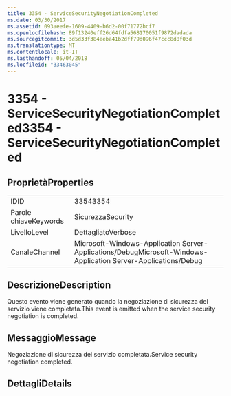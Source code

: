 ```yaml
---
title: 3354 - ServiceSecurityNegotiationCompleted
ms.date: 03/30/2017
ms.assetid: 093aeefe-1609-4409-b6d2-00f71772bcf7
ms.openlocfilehash: 89f13240eff26d64fdfa568170051f9872dadada
ms.sourcegitcommit: 3d5d33f384eeba41b2dff79d096f47ccc8d8f03d
ms.translationtype: MT
ms.contentlocale: it-IT
ms.lasthandoff: 05/04/2018
ms.locfileid: "33463045"
---
```

# <a name="3354---servicesecuritynegotiationcompleted"></a><span data-ttu-id="d49e2-102">3354 - ServiceSecurityNegotiationCompleted</span><span class="sxs-lookup"><span data-stu-id="d49e2-102">3354 - ServiceSecurityNegotiationCompleted</span></span>
## <a name="properties"></a><span data-ttu-id="d49e2-103">Proprietà</span><span class="sxs-lookup"><span data-stu-id="d49e2-103">Properties</span></span>  
  
|||  
|-|-|  
|<span data-ttu-id="d49e2-104">ID</span><span class="sxs-lookup"><span data-stu-id="d49e2-104">ID</span></span>|<span data-ttu-id="d49e2-105">3354</span><span class="sxs-lookup"><span data-stu-id="d49e2-105">3354</span></span>|  
|<span data-ttu-id="d49e2-106">Parole chiave</span><span class="sxs-lookup"><span data-stu-id="d49e2-106">Keywords</span></span>|<span data-ttu-id="d49e2-107">Sicurezza</span><span class="sxs-lookup"><span data-stu-id="d49e2-107">Security</span></span>|  
|<span data-ttu-id="d49e2-108">Livello</span><span class="sxs-lookup"><span data-stu-id="d49e2-108">Level</span></span>|<span data-ttu-id="d49e2-109">Dettagliato</span><span class="sxs-lookup"><span data-stu-id="d49e2-109">Verbose</span></span>|  
|<span data-ttu-id="d49e2-110">Canale</span><span class="sxs-lookup"><span data-stu-id="d49e2-110">Channel</span></span>|<span data-ttu-id="d49e2-111">Microsoft-Windows-Application Server-Applications/Debug</span><span class="sxs-lookup"><span data-stu-id="d49e2-111">Microsoft-Windows-Application Server-Applications/Debug</span></span>|  
  
## <a name="description"></a><span data-ttu-id="d49e2-112">Descrizione</span><span class="sxs-lookup"><span data-stu-id="d49e2-112">Description</span></span>  
 <span data-ttu-id="d49e2-113">Questo evento viene generato quando la negoziazione di sicurezza del servizio viene completata.</span><span class="sxs-lookup"><span data-stu-id="d49e2-113">This event is emitted when the service security negotiation is completed.</span></span>  
  
## <a name="message"></a><span data-ttu-id="d49e2-114">Messaggio</span><span class="sxs-lookup"><span data-stu-id="d49e2-114">Message</span></span>  
 <span data-ttu-id="d49e2-115">Negoziazione di sicurezza del servizio completata.</span><span class="sxs-lookup"><span data-stu-id="d49e2-115">Service security negotiation completed.</span></span>  
  
## <a name="details"></a><span data-ttu-id="d49e2-116">Dettagli</span><span class="sxs-lookup"><span data-stu-id="d49e2-116">Details</span></span>
